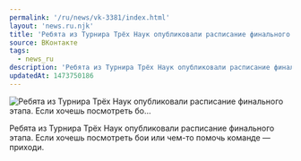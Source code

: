 ```yaml
---
permalink: '/ru/news/vk-3381/index.html'
layout: 'news.ru.njk'
title: 'Ребята из Турнира Трёх Наук опубликовали расписание финального этапа. Если хочешь посмотреть бо'
source: ВКонтакте
tags:
  - news_ru
description: 'Ребята из Турнира Трёх Наук опубликовали расписание финального этапа. Если хочешь посмотреть бо…'
updatedAt: 1473750186
---
```

![Ребята из Турнира Трёх Наук опубликовали расписание финального этапа. Если хочешь посмотреть бо…](https://sun9-30.userapi.com/impf/c631430/v631430836/41b4f/Ce7cUbYJONk.jpg?size=764x1080&quality=96&sign=f076ecd9364ec696126a509715ece140&c_uniq_tag=pAa0mmN96PsTU6msEa13-IcLpkwa5v62v8GF8cfxBn8&type=album)

Ребята из Турнира Трёх Наук опубликовали расписание финального этапа. Если хочешь посмотреть бои или чем-то помочь команде — приходи.
